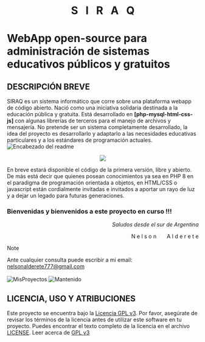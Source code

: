 # <p align=center><b>S&nbsp;&nbsp;&nbsp;I&nbsp;&nbsp;&nbsp;R&nbsp;&nbsp;&nbsp;A&nbsp;&nbsp;&nbsp;Q</b></p>
# WebApp open-source para administración de sistemas educativos públicos y gratuitos
## DESCRIPCIÓN BREVE
SIRAQ es un sistema informático que corre sobre una plataforma webapp de código abierto. Nació como una iniciativa solidaria destinada a la educación pública y gratuita. Está desarrollado en <b>[php-mysql-html-css-js]</b> con algunas librerías de terceros para el manejo de archivos y mensajería. No pretende ser un sistema completamente desarrollado, la idea del proyecto es desarrollarlo y adaptarlo a las necesidades educativas particulares y a los estándares de programación actuales.
<picture>
  <img alt="Encabezado del readme"  src="https://user-images.githubusercontent.com/62829278/265571695-63145d89-f9ba-45d4-a76d-168f92699f50.png">
</picture>

<p align="center">
  <a href="https://skillicons.dev">
    <img src="https://skillicons.dev/icons?i=vscode,php,mysql,html,css,js,jquery,java,kotlin,github" />
  </a>
</p>


En breve estará disponible el código de la primera versión, libre y  abierto. De más está decir que quienes posean conocimientos ya sea en PHP 8 en el paradigma de programación orientada a objetos, en HTML/CSS o javascript están cordialmente invitadas e invitados a aportar un rayo de luz y a dejar un legado para futuras generaciones.


### Bienvenidas y bienvenidos a este proyecto en curso !!!

 <p align="right">
<i>Saludos desde el sur de Argentina</i>
</p>
<p align="right">
N  e  l  s  o  n   &nbsp; &nbsp; &nbsp; A  l  d  e  r  e  t  e
</p>



> [!NOTE]
> Ante cualquier consulta puede escribir a mi email: nelsonalderete777@gmail.com
\
\
![MisProyectos](https://badgen.net/badge/NelsonJr2020/GitHubProjects/) 
![Mantenido](https://img.shields.io/badge/Mantenido%3F-si-green.svg) 

## LICENCIA, USO Y ATRIBUCIONES
Este proyecto se encuentra bajo la [Licencia GPL v3](LICENSE).
Por favor, asegúrate de revisar los términos de la licencia antes de utilizar este software en tu proyecto. 
Puedes encontrar el texto completo de la licencia en el archivo [LICENSE](LICENSE).
Leer acerca de [GPL v3](https://es.wikipedia.org/wiki/GNU_General_Public_License)
